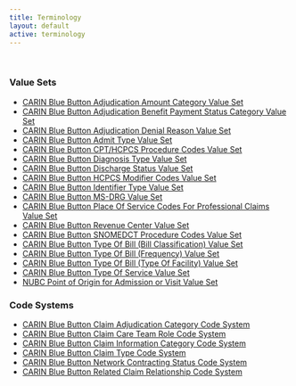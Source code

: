 ```yaml
---
title: Terminology
layout: default
active: terminology
---
```

<!-- { :.no_toc } -->
<!-- TOC  the css styling for this is \pages\assets\css\project.css under 'markdown-toc'-->
<!-- * Do not remove this line (it will not be displayed)
{:toc} -->
<!-- end TOC -->

<br/>

### Value Sets

- [CARIN Blue Button Adjudication Amount Category Value Set](ValueSet-CARIN-BB-Adjudication-Amount-Category.html)
- [CARIN Blue Button Adjudication Benefit Payment Status Category Value Set](ValueSet-CARIN-BB-Adjudication-Benefit-Payment-Status-Category.html)
- [CARIN Blue Button Adjudication Denial Reason Value Set](ValueSet-CARIN-BB-Adjudication-Denial-Reason.html)
- [CARIN Blue Button Admit Type Value Set](ValueSet-CARIN-BB-AdmitType.html)
- [CARIN Blue Button CPT/HCPCS Procedure Codes Value Set](ValueSet-CARIN-BB-CPT-HCPCS-ProcedureCodes.html)
- [CARIN Blue Button Diagnosis Type Value Set](ValueSet-CARIN-BB-DiagnosisType.html)
- [CARIN Blue Button Discharge Status Value Set](ValueSet-CARIN-BB-Discharge-Status.html)
- [CARIN Blue Button HCPCS Modifier Codes Value Set](ValueSet-CARIN-BB-HCPCS-ModifierCodes.html)
- [CARIN Blue Button Identifier Type Value Set](ValueSet-CARIN-BB-Identifier-Type.html)
- [CARIN Blue Button MS-DRG Value Set](ValueSet-CARIN-BB-MS-DRG.html)
- [CARIN Blue Button Place Of Service Codes For Professional Claims Value Set](ValueSet-CARIN-BB-PlaceOfService.html)
- [CARIN Blue Button Revenue Center Value Set](ValueSet-CARIN-BB-Revenue-Center.html)
- [CARIN Blue Button SNOMEDCT Procedure Codes Value Set](ValueSet-CARIN-BB-SNOMEDCT-ProcedureCodes.html)
- [CARIN Blue Button Type Of Bill (Bill Classification) Value Set](ValueSet-CARIN-BB-TOB-BillClassification.html)
- [CARIN Blue Button Type Of Bill (Frequency) Value Set](ValueSet-CARIN-BB-TOB-Frequency.html)
- [CARIN Blue Button Type Of Bill (Type Of Facility) Value Set](ValueSet-CARIN-BB-TOB-TypeOfFacility.html)
- [CARIN Blue Button Type Of Service Value Set](ValueSet-CARIN-BB-TypeOfService.html)
- [NUBC Point of Origin for Admission or Visit Value Set](ValueSet-nubc-pointoforiginforadmissionorvisit.html)


### Code Systems

- [CARIN Blue Button Claim Adjudication Category Code System](CodeSystem-CARIN-BB-Adjudication-Category.html)
- [CARIN Blue Button Claim Care Team Role Code System](CodeSystem-CARIN-BB-Claim-CareTeam-Role.html)
- [CARIN Blue Button Claim Information Category Code System](CodeSystem-CARIN-BB-Claim-Information-Category.html)
- [CARIN Blue Button Claim Type Code System](CodeSystem-CARIN-BB-Claim-Type.html)
- [CARIN Blue Button Network Contracting Status Code System](CodeSystem-CARIN-BB-Network-Contracting-Status.html)
- [CARIN Blue Button Related Claim Relationship Code System](CodeSystem-CARIN-BB-Related-Claim-Relationship.html)


